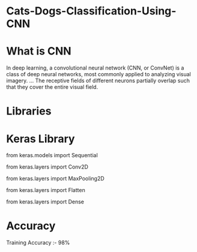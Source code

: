 # Cats-Dogs-Classification-Using-CNN

# What is CNN
In deep learning, a convolutional neural network (CNN, or ConvNet) is a class of deep neural networks, most commonly applied to analyzing visual imagery. ... The receptive fields of different neurons partially overlap such that they cover the entire visual field.


# Libraries

# Keras Library

from keras.models import Sequential

from keras.layers import Conv2D

from keras.layers import MaxPooling2D

from keras.layers import Flatten

from keras.layers import Dense


# Accuracy 
Training Accuracy :- 98%

